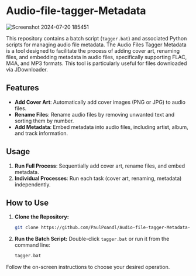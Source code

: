 # Audio-file-tagger-Metadata

![Screenshot 2024-07-20 185451](https://github.com/user-attachments/assets/30d0c089-f791-483b-a205-a0c56db80c09)

This repository contains a batch script (`tagger.bat`) and associated Python scripts for managing audio file metadata. The Audio Files Tagger Metadata is a tool designed to facilitate the process of adding cover art, renaming files, and embedding metadata in audio files, specifically supporting FLAC, M4A, and MP3 formats. This tool is particularly useful for files downloaded via JDownloader.

## Features

- **Add Cover Art**: Automatically add cover images (PNG or JPG) to audio files.
- **Rename Files**: Rename audio files by removing unwanted text and sorting them by number.
- **Add Metadata**: Embed metadata into audio files, including artist, album, and track information.

## Usage

1. **Run Full Process**: Sequentially add cover art, rename files, and embed metadata.
2. **Individual Processes**: Run each task (cover art, renaming, metadata) independently.

## How to Use

1. **Clone the Repository:**
   ```sh
   git clone https://github.com/PaulPoandl/Audio-file-tagger-Metadata-.git
   ```
2. **Run the Batch Script:**
   Double-click `tagger.bat` or run it from the command line:
   ```sh
   tagger.bat
   ```

Follow the on-screen instructions to choose your desired operation.


